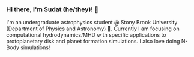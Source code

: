 ### Hi there, I'm Sudat (he/they)! 👋

I'm an undergraduate astrophysics student @ Stony Brook University (Department of Physics and Astronomy) 🔭. Currently I am focusing on computational hydrodynamics/MHD with specific applications to protoplanetary disk and planet formation simulations. I also love doing N-Body simulations! 

<!--
**SudatKhan/SudatKhan** is a ✨ _special_ ✨ repository because its `README.md` (this file) appears on your GitHub profile.

Here are some ideas to get you started:

- 🔭 I’m currently working on ...
- 🌱 I’m currently learning ...
- 👯 I’m looking to collaborate on ...
- 🤔 I’m looking for help with ...
- 💬 Ask me about ...
- 📫 How to reach me: ...
- 😄 Pronouns: ...
- ⚡ Fun fact: ...
-->
